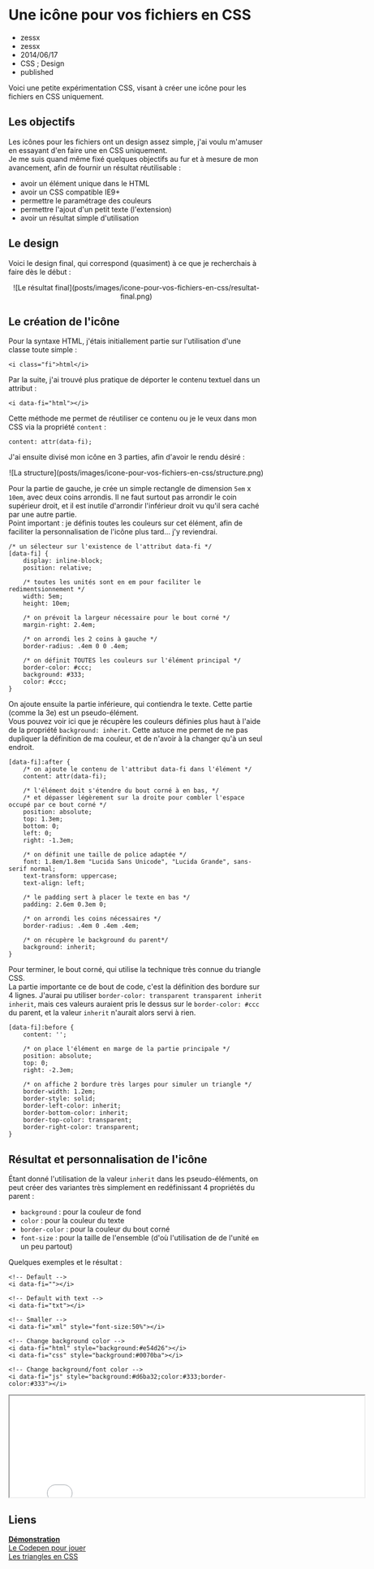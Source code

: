 # Une icône pour vos fichiers en CSS
- zessx
- zessx
- 2014/06/17
- CSS ; Design
- published

Voici une petite expérimentation CSS, visant à créer une icône pour les fichiers en CSS uniquement. 

## Les objectifs

Les icônes pour les fichiers ont un design assez simple, j'ai voulu m'amuser en essayant d'en faire une en CSS uniquement.  
Je me suis quand même fixé quelques objectifs au fur et à mesure de mon avancement, afin de fournir un résultat réutilisable :

- avoir un élément unique dans le HTML
- avoir un CSS compatible IE9+
- permettre le paramétrage des couleurs
- permettre l'ajout d'un petit texte (l'extension) 
- avoir un résultat simple d'utilisation

## Le design

Voici le design final, qui correspond (quasiment) à ce que je recherchais à faire dès le début :

<center>![Le résultat final](posts/images/icone-pour-vos-fichiers-en-css/resultat-final.png)</center>

## Le création de l'icône

Pour la syntaxe HTML, j'étais initiallement partie sur l'utilisation d'une classe toute simple :

	<i class="fi">html</i>

Par la suite, j'ai trouvé plus pratique de déporter le contenu textuel dans un attribut :

	<i data-fi="html"></i>

Cette méthode me permet de réutiliser ce contenu ou je le veux dans mon CSS via la propriété `content` :

   	content: attr(data-fi);
 
J'ai ensuite divisé mon icône en 3 parties, afin d'avoir le rendu désiré :

<center>![La structure](posts/images/icone-pour-vos-fichiers-en-css/structure.png)</center>

Pour la partie de gauche, je crée un simple rectangle de dimension `5em` x `10em`, avec deux coins arrondis. 
Il ne faut surtout pas arrondir le coin supérieur droit, et il est inutile d'arrondir l'inférieur droit vu qu'il sera caché par une autre partie.  
Point important : je définis toutes les couleurs sur cet élément, afin de faciliter la personnalisation de l'icône plus tard... j'y reviendrai.

	/* un sélecteur sur l'existence de l'attribut data-fi */
	[data-fi] { 
	    display: inline-block;
	    position: relative;

	    /* toutes les unités sont en em pour faciliter le redimentsionnement */ 
	    width: 5em; 
	    height: 10em;

	    /* on prévoit la largeur nécessaire pour le bout corné */
	    margin-right: 2.4em;

	    /* on arrondi les 2 coins à gauche */
	    border-radius: .4em 0 0 .4em;

	    /* on définit TOUTES les couleurs sur l'élément principal */
	    border-color: #ccc;
	    background: #333;
	    color: #ccc;
	}

On ajoute ensuite la partie inférieure, qui contiendra le texte. Cette partie (comme la 3e) est un pseudo-élément.  
Vous pouvez voir ici que je récupère les couleurs définies plus haut à l'aide de la propriété `background: inherit`.
Cette astuce me permet de ne pas dupliquer la définition de ma couleur, et de n'avoir à la changer qu'à un seul endroit.

	[data-fi]:after {    
		/* on ajoute le contenu de l'attribut data-fi dans l'élément */
	    content: attr(data-fi);

	    /* l'élément doit s'étendre du bout corné à en bas, */
	    /* et dépasser légèrement sur la droite pour combler l'espace occupé par ce bout corné */
	    position: absolute;
	    top: 1.3em;
	    bottom: 0;
	    left: 0;
	    right: -1.3em;

	    /* on définit une taille de police adaptée */
	    font: 1.8em/1.8em "Lucida Sans Unicode", "Lucida Grande", sans-serif normal;
	    text-transform: uppercase;
	    text-align: left;

	    /* le padding sert à placer le texte en bas */
	    padding: 2.6em 0.3em 0;

	    /* on arrondi les coins nécessaires */
	    border-radius: .4em 0 .4em .4em;

	    /* on récupère le background du parent*/
	    background: inherit;
	}

Pour terminer, le bout corné, qui utilise la technique très connue du triangle CSS.  
La partie importante ce de bout de code, c'est la définition des bordure sur 4 lignes. J'aurai pu utiliser `border-color: transparent transparent inherit inherit`,
mais ces valeurs auraient pris le dessus sur le `border-color: #ccc` du parent, et la valeur `inherit` n'aurait alors servi à rien.

	[data-fi]:before {
	    content: '';

	    /* on place l'élément en marge de la partie principale */
	    position: absolute;
	    top: 0;
	    right: -2.3em;

	    /* on affiche 2 bordure très larges pour simuler un triangle */
	    border-width: 1.2em;
	    border-style: solid;
	    border-left-color: inherit;
	    border-bottom-color: inherit;
	    border-top-color: transparent;
	    border-right-color: transparent;
	}

## Résultat et personnalisation de l'icône

Étant donné l'utilisation de la valeur `inherit` dans les pseudo-éléments, on peut créer des variantes très simplement en redéfinissant 4 propriétés du parent :

- `background` : pour la couleur de fond
- `color` : pour la couleur du texte
- `border-color` : pour la couleur du bout corné
- `font-size` : pour la taille de l'ensemble (d'où l'utilisation de de l'unité `em` un peu partout)

Quelques exemples et le résultat :

    <!-- Default -->
    <i data-fi=""></i>
  
    <!-- Default with text -->
    <i data-fi="txt"></i>
  
    <!-- Smaller -->
    <i data-fi="xml" style="font-size:50%"></i>
    
    <!-- Change background color -->
    <i data-fi="html" style="background:#e54d26"></i>
    <i data-fi="css" style="background:#0070ba"></i>
    
    <!-- Change background/font color -->
    <i data-fi="js" style="background:#d6ba32;color:#333;border-color:#333"></i>

<center><iframe src="demos/icone-pour-vos-fichiers-en-css/index.html" width="700" height="200"></iframe></center>

## Liens
[**Démonstration**](http://blog.smarchal.com/demos/icone-pour-vos-fichiers-en-css/index.html)    
[Le Codepen pour jouer](http://codepen.io/zessx/pen/qyruj)    
[Les triangles en CSS](http://css-tricks.com/snippets/css/css-triangle/)  
